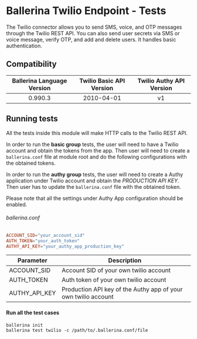 # Ballerina Twilio Endpoint - Tests

The Twilio connector allows you to send SMS, voice, and OTP messages through the Twilio REST API. You can also send
user secrets via SMS or voice message, verify OTP, and add and delete users. It handles basic authentication.

## Compatibility

| Ballerina Language Version  | Twilio Basic API Version | Twilio Authy API Version |
|:---------------------------:|:------------------------:|:------------------------:|
| 0.990.3                     | 2010-04-01               | v1                       |

## Running tests

All the tests inside this module will make HTTP calls to the Twilio REST API.

In order to run the **basic group** tests, the user will need to have a Twilio account and obtain the tokens from the app.
Then user will need to create a `ballerina.conf` file at module root and do the following configurations with the 
obtained tokens.

In order to run the **authy group** tests, the user will need to create a Authy application under Twilio account and 
obtain the _PRODUCTION API KEY_. Then user has to update the `ballerina.conf` file with the obtained token.

Please note that all the settings under Authy App configuration should be enabled.

###### ballerina.conf

```ballerina.conf
ACCOUNT_SID="your_account_sid"
AUTH_TOKEN="your_auth_token"
AUTHY_API_KEY="your_authy_app_production_key"
```

| Parameter       | Description                                                                                  |
| --------------- | -------------------------------------------------------------------------------------------- |
| ACCOUNT_SID     | Account SID of your own twilio account                                                       |
| AUTH_TOKEN      | Auth token of your own twilio account                                                        |
| AUTHY_API_KEY   | Production API key of the Authy app of your own twilio account                               |

#### Run all the test cases
```
ballerina init
ballerina test twilio -c /path/to/.ballerina.conf/file
```
